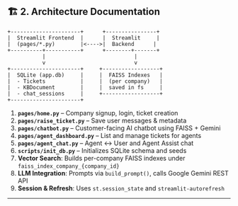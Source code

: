 ## 🏗️ 2. Architecture Documentation

```text
+----------------------+      +----------------+
|  Streamlit Frontend  |      |  Streamlit     |
|  (pages/*.py)        |<---->|  Backend      |
+----------+-----------+      +--------+-------+
           |                            |
           v                            v
+----------------------+     +------------------+
|  SQLite (app.db)     |     |  FAISS Indexes   |
|  - Tickets           |     |  (per company)   |
|  - KBDocument        |     |  saved in fs     |
|  - chat_sessions     |     +------------------+
+----------------------+
```

1. **`pages/home.py`**  – Company signup, login, ticket creation
2. **`pages/raise_ticket.py`**  – Save user messages & metadata
3. **`pages/chatbot.py`**  – Customer-facing AI chatbot using FAISS + Gemini
4. **`pages/agent_dashboard.py`**  – List and manage tickets for agents
5. **`pages/agent_chat.py`**  – Agent ↔ User and Agent Assist chat
6. **`scripts/init_db.py`**  – Initializes SQLite schema and seeds
7. **Vector Search**: Builds per-company FAISS indexes under `faiss_index_company_{company_id}`
8. **LLM Integration**: Prompts via `build_prompt()`, calls Google Gemini REST API
9. **Session & Refresh**: Uses `st.session_state` and `streamlit-autorefresh`

---